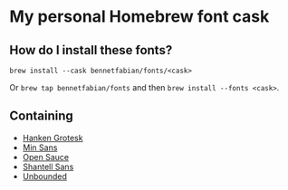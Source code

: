 # My personal Homebrew font cask

## How do I install these fonts?

`brew install --cask bennetfabian/fonts/<cask>`

Or `brew tap bennetfabian/fonts` and then `brew install --fonts <cask>`.

## Containing
- [Hanken Grotesk](https://github.com/marcologous/hanken-grotesk)
- [Min Sans](https://github.com/poposnail61/min-sans)
- [Open Sauce](https://github.com/marcologous/Open-Sauce-Fonts)
- [Shantell Sans](https://github.com/arrowtype/shantell-sans)
- [Unbounded](https://github.com/w3f/unbounded)
